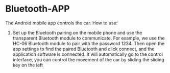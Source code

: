 # Bluetooth-APP
The Android mobile app controls the car. How to use:
1. Set up the Bluetooth pairing on the mobile phone and use the transparent Bluetooth module to communicate. For example, we use the HC-06 Bluetooth module to pair with the password 1234. Then open the app settings to find the paired Bluetooth and click connect, and the application software is connected. It will automatically go to the control interface, you can control the movement of the car by sliding the sliding key on the left
